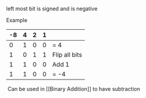 left most bit is signed and is negative 

Example 

|-8|4|2|1||
|---|---|---|---|---|
|0|1|0|0|= 4|
|1|0|1|1|Flip all bits|
|1|1|0|0|Add 1|
|1|1|0|0|= -4|

 Can be used in [[Binary Addition]] to have subtraction